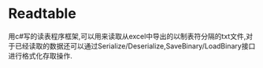 Readtable
=========

用c#写的读表程序框架,可以用来读取从excel中导出的以制表符分隔的txt文件,对于已经读取的数据还可以通过Serialize/Deserialize,SaveBinary/LoadBinary接口进行格式化存取操作.
